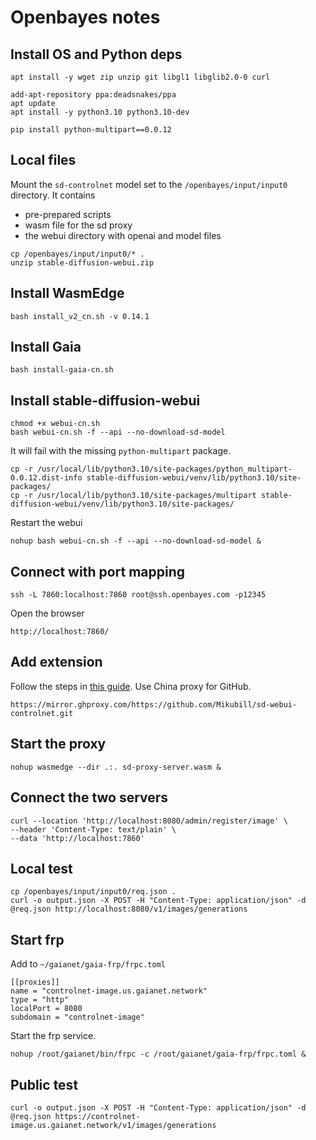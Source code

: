 # Openbayes notes

## Install OS and Python deps

```
apt install -y wget zip unzip git libgl1 libglib2.0-0 curl

add-apt-repository ppa:deadsnakes/ppa
apt update
apt install -y python3.10 python3.10-dev

pip install python-multipart==0.0.12
```

## Local files

Mount the `sd-controlnet` model set to the `/openbayes/input/input0` directory. It contains

* pre-prepared scripts
* wasm file for the sd proxy
* the webui directory with openai and model files

```
cp /openbayes/input/input0/* .
unzip stable-diffusion-webui.zip
```

## Install WasmEdge

```
bash install_v2_cn.sh -v 0.14.1
```

## Install Gaia

```
bash install-gaia-cn.sh
```

## Install stable-diffusion-webui

```
chmod +x webui-cn.sh
bash webui-cn.sh -f --api --no-download-sd-model
```

It will fail with the missing `python-multipart` package.

```
cp -r /usr/local/lib/python3.10/site-packages/python_multipart-0.0.12.dist-info stable-diffusion-webui/venv/lib/python3.10/site-packages/
cp -r /usr/local/lib/python3.10/site-packages/multipart stable-diffusion-webui/venv/lib/python3.10/site-packages/
```

Restart the webui

```
nohup bash webui-cn.sh -f --api --no-download-sd-model &
```

## Connect with port mapping

```
ssh -L 7860:localhost:7860 root@ssh.openbayes.com -p12345
```

Open the browser

```
http://localhost:7860/
```

## Add extension

Follow the steps in [this guide](https://github.com/Mikubill/sd-webui-controlnet?tab=readme-ov-file#installation). Use China proxy for GitHub.

```
https://mirror.ghproxy.com/https://github.com/Mikubill/sd-webui-controlnet.git
```

## Start the proxy

```
nohup wasmedge --dir .:. sd-proxy-server.wasm &
```

## Connect the two servers

```
curl --location 'http://localhost:8080/admin/register/image' \
--header 'Content-Type: text/plain' \
--data 'http://localhost:7860'
```

## Local test

```
cp /openbayes/input/input0/req.json .
curl -o output.json -X POST -H "Content-Type: application/json" -d @req.json http://localhost:8080/v1/images/generations
```

## Start frp

Add to `~/gaianet/gaia-frp/frpc.toml`

```
[[proxies]]
name = "controlnet-image.us.gaianet.network"
type = "http"
localPort = 8080
subdomain = "controlnet-image"
```

Start the frp service.

```
nohup /root/gaianet/bin/frpc -c /root/gaianet/gaia-frp/frpc.toml &
```

## Public test

```
curl -o output.json -X POST -H "Content-Type: application/json" -d @req.json https://controlnet-image.us.gaianet.network/v1/images/generations
```


